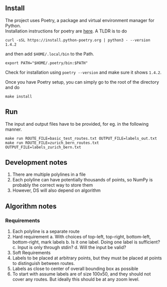 ## Install

The project uses Poetry, a package and virtual environment manager for Python.  
Installation instructions for poetry are [here](https://python-poetry.org/docs/). 
A TLDR is to do 

```
curl -sSL https://install.python-poetry.org | python3 - --version 1.4.2
```

and then add `$HOME/.local/bin` to the Path. 
```
export PATH="$HOME/.poetry/bin:$PATH"
```

Check for installation using `poetry --version` and make sure it shows `1.4.2`.

Once you have Poetry setup, you can simply go to the root of the directory and do

```
make install
```


## Run

The input and output files have to be provided, for eg. in the following manner. 
```
make run ROUTE_FILE=basic_test_routes.txt OUTPUT_FILE=labels_out.txt
make run ROUTE_FILE=zurich_bern_routes.txt OUTPUT_FILE=labels_zurich_bern.txt
```


## Development notes

1. There are multiple polylines in a file
2. Each polyline can have potentially thousands of points, so NumPy is probably the correct way to store them
3. However, DS will also depend on algorithm


## Algorithm notes

### Requirements

1. Each polyline is a separate route
2. Hard requirement
    a. With choices of top-left, top-right, bottom-left, bottom-right, mark labels
    b. Is it one label. Doing one label is sufficient?
    c. Input is only through stdin?
    d. Will the input be valid?
3. Soft Requirements
4. Labels to be placed at arbitrary points, but they must be placed at points to distinguish between routes. 
5. Labels as close to center of overall bounding box as possible
6. To start with assume labels are of size 100x50, and they should not cover any routes. But ideally this should be at any zoom level.